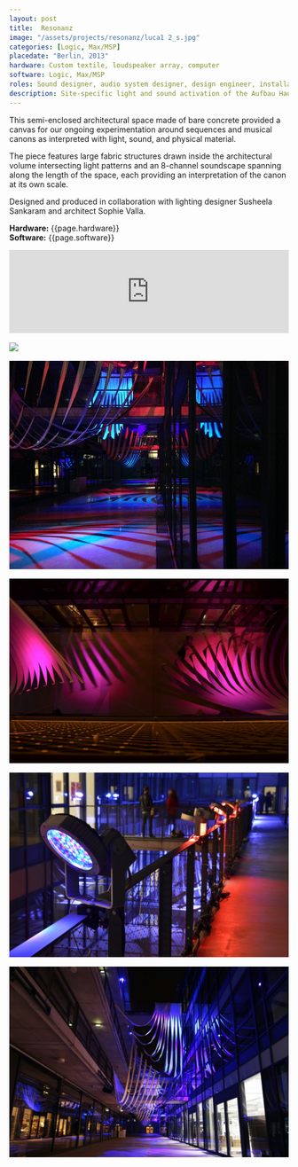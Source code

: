 ```yaml
---
layout: post
title:  Resonanz
image: "/assets/projects/resonanz/luca1 2_s.jpg"
categories: [Logic, Max/MSP]
placedate: "Berlin, 2013"
hardware: Custom textile, loudspeaker array, computer
software: Logic, Max/MSP
roles: Sound designer, audio system designer, design engineer, installation coordinator
description: Site-specific light and sound activation of the Aufbau Haus on Moritzplatz
---
```


<p>This semi-enclosed architectural space made of bare concrete provided a canvas for our ongoing experimentation around sequences and musical canons as interpreted with light, sound, and physical material.</p>

<p>The piece features large fabric structures drawn inside the architectural volume intersecting light patterns and an 8-channel soundscape spanning along the length of the space, each providing an interpretation of the canon at its own scale.</p>

<p>Designed and produced in collaboration with lighting designer Susheela Sankaram and architect Sophie Valla.</p>

<p><b>Hardware:</b> {{page.hardware}}<br/>
<b>Software:</b> {{page.software}}</p>

<iframe width="100%" scrolling="yes" frameborder="no" allow="autoplay" src="https://w.soundcloud.com/player/?url=https%3A//api.soundcloud.com/tracks/144341249&color=%23ff5500&auto_play=false&hide_related=false&show_comments=true&show_user=true&show_reposts=false&show_teaser=true&visual=true"></iframe>

<p><img src="{{ page.image }}"></p>
<p><img src="/assets/projects/resonanz/IMG_0740_s.jpg"></p>
<p><img src="/assets/projects/resonanz/luca3 2.jpg"></p>
<p><img src="/assets/projects/resonanz/luca5 2.jpg"></p>
<p><img src="/assets/projects/resonanz/Pano1 2.jpg"></p>